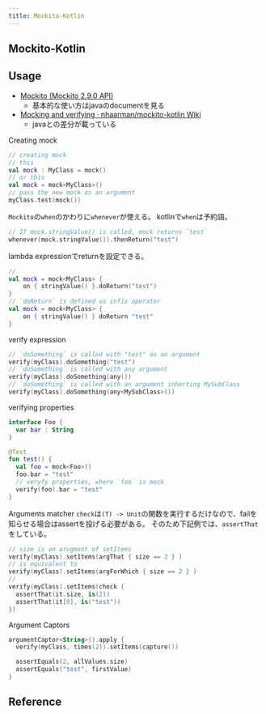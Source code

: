 ```yaml
---
title: Mockito-Kotlin
---
```


## Mockito-Kotlin


## Usage
* [Mockito (Mockito 2.9.0 API)](https://static.javadoc.io/org.mockito/mockito-core/2.9.0/org/mockito/Mockito.html)
    * 基本的な使い方はjavaのdocumentを見る
* [Mocking and verifying · nhaarman/mockito-kotlin Wiki](https://github.com/nhaarman/mockito-kotlin/wiki/Mocking-and-verifying)
    * javaとの差分が載っている

Creating mock

```kotlin
// creating mock
// this
val mock : MyClass = mock()
// or this
val mock = mock<MyClass>()
// pass the new mock as an argument
myClass.test(mock())
```

`Mockito`の`when`のかわりに`whenever`が使える。
kotlinで`when`は予約語。

```kotlin
// If mock.stringValue() is called, mock returns `test`
whenever(mock.stringValue()).thenReturn("test")
```

lambda expressionでreturnを設定できる。

```kotlin
//
val mock = mock<MyClass> {
    on { stringValue() }.doReturn("test")
}
// `doReturn` is defined as infix operator
val mock = mock<MyClass> {
    on { stringValue() } doReturn "test"
}
```

verify expression

```kotlin
// `doSomething` is called with "test" as an argument
verify(myClass).doSomething("test")
// `doSomething` is called with any argument
verify(myClass).doSomething(any())
// `doSomething` is called with an argument inherting MySubClass
verify(myClass).doSomething(any<MySubClass>())
```

verifying properties

```kotlin
interface Foo {
  var bar : String
}

@Test
fun test() {
  val foo = mock<Foo>()
  foo.bar = "test"
  // veryfy properties, where `foo` is mock
  verify(foo).bar = "test"
}
```

Arguments matcher
`check`は`(T) -> Unit`の関数を実行するだけなので、failを知らせる場合はassertを投げる必要がある。
そのため下記例では、`assertThat`をしている。

```kotlin
// size is an arugment of setItems
verify(myClass).setItems(argThat { size == 2 } )
// is equivalent to
verify(myClass).setItems(argForWhich { size == 2 } )
// 
verify(myClass).setItems(check { 
  assertThat(it.size, is(2))
  assertThat(it[0], is("test"))
})
```

Argument Captors

```kotlin
argumentCaptor<String>().apply {
  verify(myClass, times(2)).setItems(capture())

  assertEquals(2, allValues.size)
  assertEquals("test", firstValue)
}
```

## Reference
